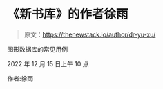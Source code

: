 # 《新书库》的作者徐雨

> 原文：<https://thenewstack.io/author/dr-yu-xu/>

图形数据库的常见用例

2022 年 12 月 15 日上午 10 点

作者:徐雨